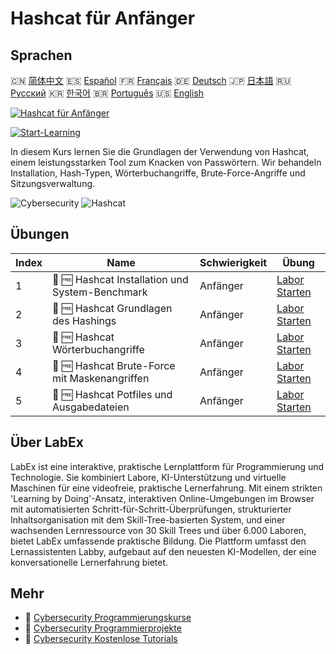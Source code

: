 # Hashcat für Anfänger

## Sprachen

🇨🇳 [简体中文](README_zh.md) 🇪🇸 [Español](README_es.md) 🇫🇷 [Français](README_fr.md) 🇩🇪 [Deutsch](README_de.md) 🇯🇵 [日本語](README_ja.md) 🇷🇺 [Русский](README_ru.md) 🇰🇷 [한국어](README_ko.md) 🇧🇷 [Português](README_pt.md) 🇺🇸 [English](README.md) 

[![Hashcat für Anfänger](https://cover-creator.labex.io/hashcat-for-beginners.png?lang=de)](https://labex.io/de/courses/hashcat-for-beginners)

[![Start-Learning](https://img.shields.io/badge/Start-Learning-whitesmoke?style=for-the-badge)](https://labex.io/de/courses/hashcat-for-beginners)

In diesem Kurs lernen Sie die Grundlagen der Verwendung von Hashcat, einem leistungsstarken Tool zum Knacken von Passwörtern. Wir behandeln Installation, Hash-Typen, Wörterbuchangriffe, Brute-Force-Angriffe und Sitzungsverwaltung.

![Cybersecurity](https://img.shields.io/badge/Cybersecurity-whitesmoke?style=for-the-badge&logo=cybersecurity)
![Hashcat](https://img.shields.io/badge/Hashcat-whitesmoke?style=for-the-badge&logo=hashcat)


## Übungen

|   Index | Name                                            | Schwierigkeit   | Übung                                                                                                                            |
|---------|-------------------------------------------------|-----------------|----------------------------------------------------------------------------------------------------------------------------------|
|       1 | 📖 🆓 Hashcat Installation und System-Benchmark | Anfänger        | <a target='_blank' href='https://labex.io/de/tutorials/linux-hashcat-installation-and-system-benchmark-632570'>Labor Starten</a> |
|       2 | 📖 🆓 Hashcat Grundlagen des Hashings           | Anfänger        | <a target='_blank' href='https://labex.io/de/tutorials/linux-hashcat-hashing-fundamentals-632569'>Labor Starten</a>              |
|       3 | 📖 🆓 Hashcat Wörterbuchangriffe                | Anfänger        | <a target='_blank' href='https://labex.io/de/tutorials/linux-hashcat-dictionary-attacks-632568'>Labor Starten</a>                |
|       4 | 📖 🆓 Hashcat Brute-Force mit Maskenangriffen   | Anfänger        | <a target='_blank' href='https://labex.io/de/tutorials/linux-hashcat-brute-force-with-mask-attacks-632567'>Labor Starten</a>     |
|       5 | 📖 🆓 Hashcat Potfiles und Ausgabedateien       | Anfänger        | <a target='_blank' href='https://labex.io/de/tutorials/linux-hashcat-potfiles-and-output-files-632571'>Labor Starten</a>         |

## Über LabEx

LabEx ist eine interaktive, praktische Lernplattform für Programmierung und Technologie. Sie kombiniert Labore, KI-Unterstützung und virtuelle Maschinen für eine videofreie, praktische Lernerfahrung. Mit einem strikten 'Learning by Doing'-Ansatz, interaktiven Online-Umgebungen im Browser mit automatisierten Schritt-für-Schritt-Überprüfungen, strukturierter Inhaltsorganisation mit dem Skill-Tree-basierten System, und einer wachsenden Lernressource von 30 Skill Trees und über 6.000 Laboren, bietet LabEx umfassende praktische Bildung. Die Plattform umfasst den Lernassistenten Labby, aufgebaut auf den neuesten KI-Modellen, der eine konversationelle Lernerfahrung bietet.

## Mehr

- 🔗 [Cybersecurity Programmierungskurse](https://github.com/labex-labs/awesome-programming-courses)
- 🔗 [Cybersecurity Programmierprojekte](https://github.com/labex-labs/awesome-programming-projects)
- 🔗 [Cybersecurity Kostenlose Tutorials](https://github.com/labex-labs/cybersecurity-free-tutorials)

